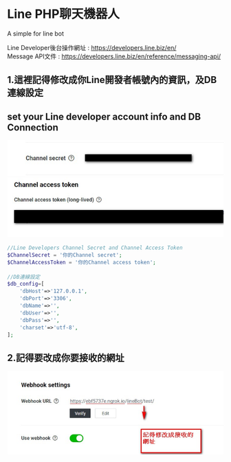 # Line PHP聊天機器人
A simple for line bot

Line Developer後台操作網址 : <https://developers.line.biz/en/>  
Message API文件 : <https://developers.line.biz/en/reference/messaging-api/>  


## 1.這裡記得修改成你Line開發者帳號內的資訊，及DB連線設定  
## set your Line developer account info and DB Connection  
![image](https://github.com/ericsiang/linebot/blob/master/image/2020-02-15_181229.jpg)
![image](https://github.com/ericsiang/linebot/blob/master/image/2020-02-15_181305.jpg)

```php
//Line Developers Channel Secret and Channel Access Token
$ChannelSecret = '你的Channel secret'; 
$ChannelAccessToken = '你的Channel access token'; 
 
//DB連線設定
$db_config=[
    'dbHost'=>'127.0.0.1',
    'dbPort'=>'3306',
    'dbName'=>'',
    'dbUser'=>'',
    'dbPass'=>'',
    'charset'=>'utf-8',
];
```  
## 2.記得要改成你要接收的網址    
![image](https://github.com/ericsiang/linebot/blob/master/image/2020-02-15_180807.jpg)